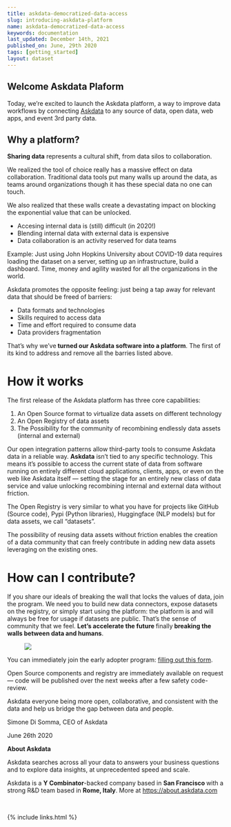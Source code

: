 ```yaml
---
title: askdata-democratized-data-access
slug: introducing-askdata-platform
name: askdata-democratized-data-access
keywords: documentation
last_updated: December 14th, 2021
published_on: June, 29th 2020
tags: [getting_started]
layout: dataset
---
```


## Welcome Askdata Plaform

<p>Today, we’re excited to launch the Askdata platform, a way to improve data workflows by connecting <a href="https://www.askdata.com/" target="_blank">Askdata</a> to any source of data, open data, web apps, and event 3rd party data.</p><h2>Why a platform?</h2><p><strong>Sharing data</strong> represents a cultural shift, from data silos to collaboration.</p><p>We realized the tool of choice really has a massive effect on data collaboration. Traditional data tools put many walls up around the data, as teams around organizations though it has these special data no one can touch.</p><p>We also realized that these walls create a devastating impact on blocking the exponential value that can be unlocked.</p><ul><li>Accesing internal data is (still) difficult (in 2020!)</li><li>Blending internal data with external data is expensive</li><li>Data collaboration is an activity reserved for data teams</li></ul><p>Example: Just using John Hopkins University about COVID-19 data requires loading the dataset on a server, setting up an infrastructure, build a dashboard. Time, money and agility wasted for all the organizations in the world.</p><p>Askdata promotes the opposite feeling: just being a tap away for relevant data that should be freed of barriers:</p><ul><li>Data formats and technologies</li><li>Skills required to access data</li><li>Time and effort required to consume data</li><li>Data providers fragmentation</li></ul><p>That’s why we’ve<strong> turned our Askdata software into a platform</strong>. The first of its kind to address and remove all the barries listed above.</p><h1>How it works</h1><p>The first release of the Askdata platform has three core capabilities:</p><ol><li>An Open Source format to virtualize data assets on different technology</li><li>An Open Registry of data assets</li><li>The Possibility for the community of recombining endlessly data assets (internal and external)</li></ol><p>Our open integration patterns allow third-party tools to consume Askdata data in a reliable way. <strong>Askdata</strong> isn’t tied to any specific technology. This means it’s possible to access the current state of data from software running on entirely different cloud applications, clients, apps, or even on the web like Askdata itself — setting the stage for an entirely new class of data service and value unlocking recombining internal and external data without friction.</p><p>The Open Registry is very similar to what you have for projects like GitHub (Source code), Pypi (Python libraries), Huggingface (NLP models) but for data assets, we call “datasets”.</p><p>The possibility of reusing data assets without friction enables the creation of a data community that can freely contribute in adding new data assets leveraging on the existing ones.</p><h1>How can I contribute?</h1><p>If you share our ideals of breaking the wall that locks the values of data, join the program. We need you to build new data connectors, expose datasets on the registry, or simply start using the platform: the platform is and will always be free for usage if datasets are public. That’s the sense of community that we feel. <strong>Let’s accelerate the future </strong>finally<strong> breaking the walls between data and humans</strong>.</p><figure class="w-richtext-figure-type-image w-richtext-align-center"><div><img src="https://uploads-ssl.webflow.com/5dff758010bfa7356f98e395/5ef9b6a58e35e43096d62bcd_1*kTTdw-jXUADD2ElEbnsEcg.png"></div></figure><p>You can immediately join the early adopter program: <a href="https://docs.google.com/forms/d/1LfWcGUtrpHL8345YPURH5Dz_jJkBhvkCQZILNmho2iw" target="_blank">filling out this form</a>.</p><p>Open Source components and registry are immediately available on request — code will be published over the next weeks after a few safety code-review.</p><p>Askdata everyone being more open, collaborative, and consistent with the data and help us bridge the gap between data and people.</p><p>Simone Di Somma, CEO of Askdata</p><p>June 26th 2020</p><p><strong>About Askdata</strong></p><p>Askdata searches across all your data to answers your business questions and to explore data insights, at unprecedented speed and scale.</p><p>Askdata is a <strong>Y Combinator</strong>-backed company based in <strong>San Francisco </strong>with a strong R&amp;D team based in <strong>Rome, Italy</strong>. More at <a href="https://about.askdata.com/" target="_blank">https://about.askdata.com</a></p><p>‍</p>

  {% include links.html %}

  